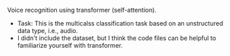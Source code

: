 Voice recognition using transformer (self-attention).

- Task: This is the multicalss classification task based on an unstructured data type, i.e., audio.
- I didn't include the dataset, but I think the code files can be helpful to familiarize yourself with transformer.
